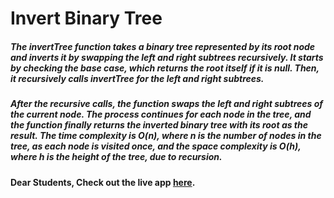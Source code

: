 # Invert Binary Tree

##### The invertTree function takes a binary tree represented by its root node and inverts it by swapping the left and right subtrees recursively. It starts by checking the base case, which returns the root itself if it is null. Then, it recursively calls invertTree for the left and right subtrees.

##### After the recursive calls, the function swaps the left and right subtrees of the current node. The process continues for each node in the tree, and the function finally returns the inverted binary tree with its root as the result. The time complexity is O(n), where n is the number of nodes in the tree, as each node is visited once, and the space complexity is O(h), where h is the height of the tree, due to recursion.

#### Dear Students, Check out the live app [here](https://kdeepika-brs.github.io/Hamming-algo/).
